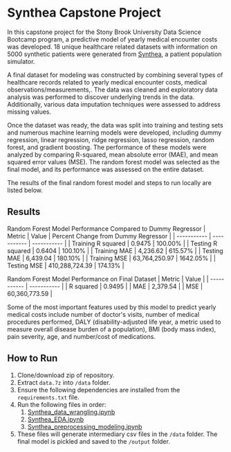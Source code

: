 # Synthea Capstone Project
In this capstone project for the Stony Brook University Data Science Bootcamp program, a predictive model of yearly medical encounter costs was developed. 18 unique healthcare related datasets with information on 5000 synthetic patients were generated from [Synthea](https://github.com/synthetichealth/synthea), a patient population simulator. 

A final dataset for modeling was constructed by combining several types of healthcare records related to yearly medical encounter costs, medical observations/measurements,. The data was cleaned and exploratory data analysis was performed to discover underlying trends in the data. Additionally, various data imputation techniques were assessed to address missing values.

Once the dataset was ready, the data was split into training and testing sets and numerous machine learning models were developed, including dummy regression, linear regression, ridge regression, lasso regression, random forest, and gradient boosting. The performance of these models were analyzed by comparing R-squared, mean absolute error (MAE), and mean squared error values (MSE). The random forest model was selected as the final model, and its performance was assessed on the entire dataset.

The results of the final random forest model and steps to run locally are listed below.


## Results
Random Forest Model Performance Compared to Dummy Regressor
| Metric | Value | Percent Change from Dummy Regressor |
| ----------- | ----------- | ----------- |
| Training R squared | 0.9475 | 100.00% |
| Testing R squared | 0.6404 | 100.10% |
| Training MAE | 4,236.62 | 615.57% |
| Testing MAE | 6,439.04 | 180.10% |
| Training MSE | 63,764,250.97 | 1642.05% |
| Testing MSE | 410,288,724.39 | 174.13% |   

Random Forest Model Performance on Final Dataset
| Metric | Value |
| ----------- | ----------- |
| R squared | 0.9495 |
| MAE | 2,379.54 |
| MSE | 60,360,773.59 |

Some of the most important features used by this model to predict yearly medical costs include number of doctor's visits, number of medical procedures performed, DALY (disability-adjusted life year, a metric used to measure overall disease burden of a population), BMI (body mass index), pain severity, age, and number/cost of medications.

## How to Run
1. Clone/download zip of repository.
1. Extract `data.7z` into `/data` folder.
1. Ensure the following dependencies are installed from the `requirements.txt` file.
1. Run the following files in order:
   1. [Synthea_data_wrangling.ipynb](source/Synthea_data_wrangling.ipynb)
   1. [Synthea_EDA.ipynb](source/Synthea_EDA.ipynb)
   1. [Synthea_preprocessing_modeling.ipynb](source/Synthea_preprocessing_modeling.ipynb)
1. These files will generate intermediary csv files in the `/data` folder. The final model is pickled and saved to the `/output` folder.
